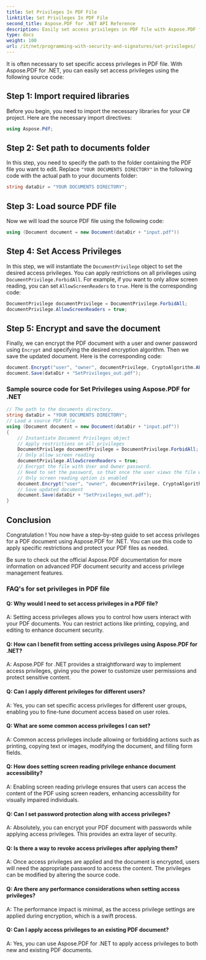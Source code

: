 ```yaml
---
title: Set Privileges In PDF File
linktitle: Set Privileges In PDF File
second_title: Aspose.PDF for .NET API Reference
description: Easily set access privileges in PDF file with Aspose.PDF for .NET.
type: docs
weight: 100
url: /it/net/programming-with-security-and-signatures/set-privileges/
---
```

It is often necessary to set specific access privileges in PDF file. With Aspose.PDF for .NET, you can easily set access privileges using the following source code:

## Step 1: Import required libraries

Before you begin, you need to import the necessary libraries for your C# project. Here are the necessary import directives:

```csharp
using Aspose.Pdf;
```

## Step 2: Set path to documents folder

In this step, you need to specify the path to the folder containing the PDF file you want to edit. Replace `"YOUR DOCUMENTS DIRECTORY"` in the following code with the actual path to your documents folder:

```csharp
string dataDir = "YOUR DOCUMENTS DIRECTORY";
```

## Step 3: Load source PDF file

Now we will load the source PDF file using the following code:

```csharp
using (Document document = new Document(dataDir + "input.pdf"))
```

## Step 4: Set Access Privileges

In this step, we will instantiate the `DocumentPrivilege` object to set the desired access privileges. You can apply restrictions on all privileges using `DocumentPrivilege.ForbidAll`. For example, if you want to only allow screen reading, you can set `AllowScreenReaders` to `true`. Here is the corresponding code:

```csharp
DocumentPrivilege documentPrivilege = DocumentPrivilege.ForbidAll;
documentPrivilege.AllowScreenReaders = true;
```

## Step 5: Encrypt and save the document

Finally, we can encrypt the PDF document with a user and owner password using `Encrypt` and specifying the desired encryption algorithm. Then we save the updated document. Here is the corresponding code:

```csharp
document.Encrypt("user", "owner", documentPrivilege, CryptoAlgorithm.AESx128, false);
document.Save(dataDir + "SetPrivileges_out.pdf");
```

### Sample source code for Set Privileges using Aspose.PDF for .NET 
```csharp
// The path to the documents directory.
string dataDir = "YOUR DOCUMENTS DIRECTORY";
// Load a source PDF file
using (Document document = new Document(dataDir + "input.pdf"))
{
	// Instantiate Document Privileges object
	// Apply restrictions on all privileges
	DocumentPrivilege documentPrivilege = DocumentPrivilege.ForbidAll;
	// Only allow screen reading
	documentPrivilege.AllowScreenReaders = true;
	// Encrypt the file with User and Owner password.
	// Need to set the password, so that once the user views the file with user password,
	// Only screen reading option is enabled
	document.Encrypt("user", "owner", documentPrivilege, CryptoAlgorithm.AESx128, false);
	// Save updated document
	document.Save(dataDir + "SetPrivileges_out.pdf");
}
```

## Conclusion

Congratulation ! You now have a step-by-step guide to set access privileges for a PDF document using Aspose.PDF for .NET. You can use this code to apply specific restrictions and protect your PDF files as needed.

Be sure to check out the official Aspose.PDF documentation for more information on advanced PDF document security and access privilege management features.

### FAQ's for set privileges in PDF file

#### Q: Why would I need to set access privileges in a PDF file?

A: Setting access privileges allows you to control how users interact with your PDF documents. You can restrict actions like printing, copying, and editing to enhance document security.

#### Q: How can I benefit from setting access privileges using Aspose.PDF for .NET?

A: Aspose.PDF for .NET provides a straightforward way to implement access privileges, giving you the power to customize user permissions and protect sensitive content.

#### Q: Can I apply different privileges for different users?

A: Yes, you can set specific access privileges for different user groups, enabling you to fine-tune document access based on user roles.

#### Q: What are some common access privileges I can set?

A: Common access privileges include allowing or forbidding actions such as printing, copying text or images, modifying the document, and filling form fields.

#### Q: How does setting screen reading privilege enhance document accessibility?

A: Enabling screen reading privilege ensures that users can access the content of the PDF using screen readers, enhancing accessibility for visually impaired individuals.

#### Q: Can I set password protection along with access privileges?

A: Absolutely, you can encrypt your PDF document with passwords while applying access privileges. This provides an extra layer of security.

#### Q: Is there a way to revoke access privileges after applying them?

A: Once access privileges are applied and the document is encrypted, users will need the appropriate password to access the content. The privileges can be modified by altering the source code.

#### Q: Are there any performance considerations when setting access privileges?

A: The performance impact is minimal, as the access privilege settings are applied during encryption, which is a swift process.

#### Q: Can I apply access privileges to an existing PDF document?

A: Yes, you can use Aspose.PDF for .NET to apply access privileges to both new and existing PDF documents.